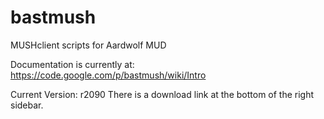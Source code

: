 bastmush
========

MUSHclient scripts for Aardwolf MUD

Documentation is currently at: https://code.google.com/p/bastmush/wiki/Intro

Current Version: r2090
There is a download link at the bottom of the right sidebar.


